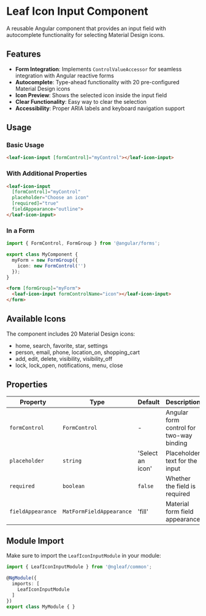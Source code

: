 # Leaf Icon Input Component

A reusable Angular component that provides an input field with autocomplete functionality for selecting Material Design icons.

## Features

- **Form Integration**: Implements `ControlValueAccessor` for seamless integration with Angular reactive forms
- **Autocomplete**: Type-ahead functionality with 20 pre-configured Material Design icons
- **Icon Preview**: Shows the selected icon inside the input field
- **Clear Functionality**: Easy way to clear the selection
- **Accessibility**: Proper ARIA labels and keyboard navigation support

## Usage

### Basic Usage

```html
<leaf-icon-input [formControl]="myControl"></leaf-icon-input>
```

### With Additional Properties

```html
<leaf-icon-input 
  [formControl]="myControl"
  placeholder="Choose an icon"
  [required]="true"
  fieldAppearance="outline">
</leaf-icon-input>
```

### In a Form

```typescript
import { FormControl, FormGroup } from '@angular/forms';

export class MyComponent {
  myForm = new FormGroup({
    icon: new FormControl('')
  });
}
```

```html
<form [formGroup]="myForm">
  <leaf-icon-input formControlName="icon"></leaf-icon-input>
</form>
```

## Available Icons

The component includes 20 Material Design icons:
- home, search, favorite, star, settings
- person, email, phone, location_on, shopping_cart
- add, edit, delete, visibility, visibility_off
- lock, lock_open, notifications, menu, close

## Properties

| Property | Type | Default | Description |
|----------|------|---------|-------------|
| `formControl` | `FormControl` | - | Angular form control for two-way binding |
| `placeholder` | `string` | 'Select an icon' | Placeholder text for the input |
| `required` | `boolean` | `false` | Whether the field is required |
| `fieldAppearance` | `MatFormFieldAppearance` | 'fill' | Material form field appearance |

## Module Import

Make sure to import the `LeafIconInputModule` in your module:

```typescript
import { LeafIconInputModule } from '@ngleaf/common';

@NgModule({
  imports: [
    LeafIconInputModule
  ]
})
export class MyModule { }
```
